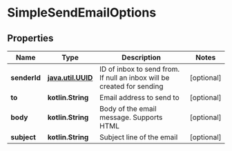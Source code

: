 
# SimpleSendEmailOptions

## Properties
Name | Type | Description | Notes
------------ | ------------- | ------------- | -------------
**senderId** | [**java.util.UUID**](java.util.UUID) | ID of inbox to send from. If null an inbox will be created for sending |  [optional]
**to** | **kotlin.String** | Email address to send to |  [optional]
**body** | **kotlin.String** | Body of the email message. Supports HTML |  [optional]
**subject** | **kotlin.String** | Subject line of the email |  [optional]



